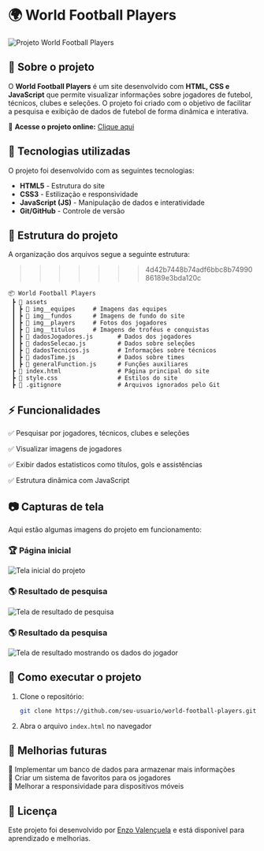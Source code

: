 # 🌍 World Football Players  

![Projeto World Football Players](https://github.com/user-attachments/assets/29685318-eca1-49e4-a7be-b14803750a56)


## 📌 Sobre o projeto  

O **World Football Players** é um site desenvolvido com **HTML, CSS e JavaScript** que permite visualizar informações sobre jogadores de futebol, técnicos, clubes e seleções. O projeto foi criado com o objetivo de facilitar a pesquisa e exibição de dados de futebol de forma dinâmica e interativa.  

🔗 **Acesse o projeto online:** [Clique aqui](https://enzovalencuela-world-football-players.netlify.app/)  

## 🎨 Tecnologias utilizadas  

O projeto foi desenvolvido com as seguintes tecnologias:  

- **HTML5** - Estrutura do site  
- **CSS3** - Estilização e responsividade  
- **JavaScript (JS)** - Manipulação de dados e interatividade  
- **Git/GitHub** - Controle de versão  

## 📂 Estrutura do projeto  

A organização dos arquivos segue a seguinte estrutura:  
>>>>>>> 4d42b7448b74adf6bbc8b7499086189e3bda120c

```
📦 World Football Players
 ┣ 📂 assets
 ┃ ┣ 📂 img__equipes     # Imagens das equipes
 ┃ ┣ 📂 img__fundos      # Imagens de fundo do site
 ┃ ┣ 📂 img__players     # Fotos dos jogadores
 ┃ ┣ 📂 img__titulos     # Imagens de troféus e conquistas
 ┃ ┣ 📝 dadosJogadores.js       # Dados dos jogadores
 ┃ ┣ 📝 dadosSelecao.js         # Dados sobre seleções
 ┃ ┣ 📝 dadosTecnicos.js        # Informações sobre técnicos
 ┃ ┣ 📝 dadosTime.js            # Dados sobre times
 ┃ ┣ 📝 generalFunction.js      # Funções auxiliares
 ┣ 📝 index.html                # Página principal do site
 ┣ 🎨 style.css                 # Estilos do site
 ┣ 📝 .gitignore                # Arquivos ignorados pelo Git
```

## ⚡ Funcionalidades

✅ Pesquisar por jogadores, técnicos, clubes e seleções

✅ Visualizar imagens de jogadores

✅ Exibir dados estatisticos como títulos, gols e assistências

✅ Estrutura dinâmica com JavaScript

## 📷 Capturas de tela

Aqui estão algumas imagens do projeto em funcionamento:

### 🏆 Página inicial

![Tela inicial do projeto](https://github.com/user-attachments/assets/5c29bbb5-511a-44ec-a432-8d061b804553)

### 🌎 Resultado de pesquisa

![Tela de resultado de pesquisa](https://github.com/user-attachments/assets/00d51a70-66d5-4629-aef6-86c157bdc028)

### 🌎 Resultado da pesquisa

![Tela de resultado mostrando os dados do jogador](https://github.com/user-attachments/assets/5ae312a7-b3b7-4559-8442-21904d3eece3)

## 🚀 Como executar o projeto

1. Clone o repositório:
   ```bash
   git clone https://github.com/seu-usuario/world-football-players.git
   ```
2. Abra o arquivo `index.html` no navegador

## 📌 Melhorias futuras

🔹 Implementar um banco de dados para armazenar mais informações  
🔹 Criar um sistema de favoritos para os jogadores  
🔹 Melhorar a responsividade para dispositivos móveis

## 📜 Licença

Este projeto foi desenvolvido por [Enzo Valençuela](https://www.linkedin.com/in/enzo-silva10/) e está disponível para aprendizado e melhorias.

